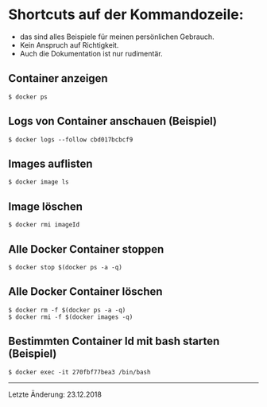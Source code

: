 # Shortcuts auf der Kommandozeile:

+ das sind alles Beispiele für meinen persönlichen Gebrauch.
+ Kein Anspruch auf Richtigkeit.
+ Auch die Dokumentation ist nur rudimentär.

## Container anzeigen

    $ docker ps

## Logs von Container anschauen (Beispiel)

    $ docker logs --follow cbd017bcbcf9

## Images auflisten

    $ docker image ls

## Image löschen

    $ docker rmi imageId

## Alle Docker Container stoppen

    $ docker stop $(docker ps -a -q)

## Alle Docker Container löschen


    $ docker rm -f $(docker ps -a -q)
    $ docker rmi -f $(docker images -q)


## Bestimmten Container Id mit bash starten (Beispiel)

    $ docker exec -it 270fbf77bea3 /bin/bash

---
Letzte Änderung: 23.12.2018  